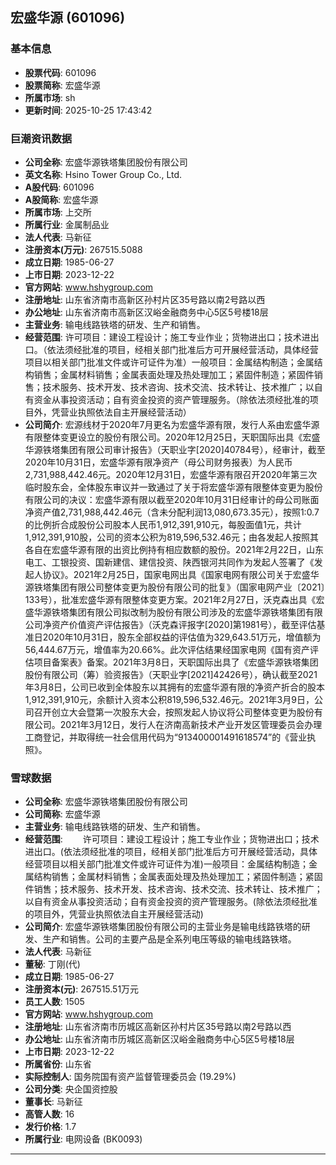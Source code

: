 ## 宏盛华源 (601096)

### 基本信息

- **股票代码**: 601096
- **股票简称**: 宏盛华源
- **所属市场**: sh
- **更新时间**: 2025-10-25 17:43:42

### 巨潮资讯数据

- **公司全称**: 宏盛华源铁塔集团股份有限公司
- **英文名称**: Hsino Tower Group Co., Ltd.
- **A股代码**: 601096
- **A股简称**: 宏盛华源
- **所属市场**: 上交所
- **所属行业**: 金属制品业
- **法人代表**: 马新征
- **注册资本(万元)**: 267515.5088
- **成立日期**: 1985-06-27
- **上市日期**: 2023-12-22
- **官方网站**: www.hshygroup.com
- **注册地址**: 山东省济南市高新区孙村片区35号路以南2号路以西
- **办公地址**: 山东省济南市高新区汉峪金融商务中心5区5号楼18层
- **主营业务**: 输电线路铁塔的研发、生产和销售。
- **经营范围**: 许可项目：建设工程设计；施工专业作业；货物进出口；技术进出口。（依法须经批准的项目，经相关部门批准后方可开展经营活动，具体经营项目以相关部门批准文件或许可证件为准）一般项目：金属结构制造；金属结构销售；金属材料销售；金属表面处理及热处理加工；紧固件制造；紧固件销售；技术服务、技术开发、技术咨询、技术交流、技术转让、技术推广；以自有资金从事投资活动；自有资金投资的资产管理服务。（除依法须经批准的项目外，凭营业执照依法自主开展经营活动）
- **公司简介**: 宏源线材于2020年7月更名为宏盛华源有限，发行人系由宏盛华源有限整体变更设立的股份有限公司。2020年12月25日，天职国际出具《宏盛华源铁塔集团有限公司审计报告》（天职业字[2020]40784号），经审计，截至2020年10月31日，宏盛华源有限净资产（母公司财务报表）为人民币2,731,988,442.46元。2020年12月31日，宏盛华源有限召开2020年第三次临时股东会，全体股东审议并一致通过了关于将宏盛华源有限整体变更为股份有限公司的决议：宏盛华源有限以截至2020年10月31日经审计的母公司账面净资产值2,731,988,442.46元（含未分配利润13,080,673.35元），按照1:0.7的比例折合成股份公司股本人民币1,912,391,910元，每股面值1元，共计1,912,391,910股，公司的资本公积为819,596,532.46元；由各发起人按照其各自在宏盛华源有限的出资比例持有相应数额的股份。2021年2月22日，山东电工、工银投资、国新建信、建信投资、陕西银河共同作为发起人签署了《发起人协议》。2021年2月25日，国家电网出具《国家电网有限公司关于宏盛华源铁塔集团有限公司整体变更为股份有限公司的批复》（国家电网产业〔2021〕133号），批准宏盛华源有限整体变更方案。2021年2月27日，沃克森出具《宏盛华源铁塔集团有限公司拟改制为股份有限公司涉及的宏盛华源铁塔集团有限公司净资产价值资产评估报告》（沃克森评报字[2020]第1981号），截至评估基准日2020年10月31日，股东全部权益的评估值为329,643.51万元，增值额为56,444.67万元，增值率为20.66%。此次评估结果经国家电网《国有资产评估项目备案表》备案。2021年3月8日，天职国际出具了《宏盛华源铁塔集团股份有限公司（筹）验资报告》（天职业字[2021]42426号），确认截至2021年3月8日，公司已收到全体股东以其拥有的宏盛华源有限的净资产折合的股本1,912,391,910元，余额计入资本公积819,596,532.46元。2021年3月9日，公司召开创立大会暨第一次股东大会，按照发起人协议将公司整体变更为股份有限公司。2021年3月12日，发行人在济南高新技术产业开发区管理委员会办理工商登记，并取得统一社会信用代码为“913400001491618574”的《营业执照》。

### 雪球数据

- **公司全称**: 宏盛华源铁塔集团股份有限公司
- **公司简称**: 宏盛华源
- **主营业务**: 输电线路铁塔的研发、生产和销售。
- **经营范围**: 　　许可项目：建设工程设计；施工专业作业；货物进出口；技术进出口。(依法须经批准的项目，经相关部门批准后方可开展经营活动，具体经营项目以相关部门批准文件或许可证件为准)一般项目：金属结构制造；金属结构销售；金属材料销售；金属表面处理及热处理加工；紧固件制造；紧固件销售；技术服务、技术开发、技术咨询、技术交流、技术转让、技术推广；以自有资金从事投资活动；自有资金投资的资产管理服务。(除依法须经批准的项目外，凭营业执照依法自主开展经营活动)
- **公司简介**: 宏盛华源铁塔集团股份有限公司的主营业务是输电线路铁塔的研发、生产和销售。公司的主要产品是全系列电压等级的输电线路铁塔。
- **法人代表**: 马新征
- **董秘**: 丁刚(代)
- **成立日期**: 1985-06-27
- **注册资本(元)**: 267515.51万元
- **员工人数**: 1505
- **官方网站**: www.hshygroup.com
- **注册地址**: 山东省济南市历城区高新区孙村片区35号路以南2号路以西
- **办公地址**: 山东省济南市历城区高新区汉峪金融商务中心5区5号楼18层
- **上市日期**: 2023-12-22
- **所属省份**: 山东省
- **实际控制人**: 国务院国有资产监督管理委员会 (19.29%)
- **公司分类**: 央企国资控股
- **董事长**: 马新征
- **高管人数**: 16
- **发行价格**: 1.7
- **所属行业**: 电网设备 (BK0093)

---
